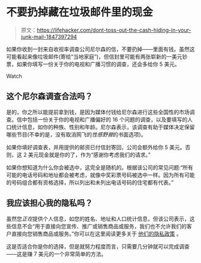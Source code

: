 # 不要扔掉藏在垃圾邮件里的现金

> 原文：<https://lifehacker.com/dont-toss-out-the-cash-hiding-in-your-junk-mail-1847397294>

如果你收到一封来自收视率调查公司尼尔森的信，不要扔掉——里面有钱。虽然这可能看起来像垃圾邮件(寄给“当地家庭”)，但信封里可能有两张崭新的一美元钞票，如果你填写一份关于你的电视和广播习惯的调查，还会多给你 5 美元。

Watch

## 这个尼尔森调查合法吗？

是的，你之所以能提前拿到钱，是因为媒体付钱给尼尔森进行这些全国性的市场调查。信中包括一份关于你的电视和广播偏好的 16 个问题的调查，以及要填写的人口统计信息，如你的种族、性别和年龄。尼尔森表示，该调查有助于媒体决定保留哪些节目(不幸的是，没有取消网飞的*性感野兽*的书面选项)。

如果你填好调查表，并用提供的邮资已付信封寄回，公司会额外给你 5 美元。否则，这 2 美元现金就是你的了，作为“感谢你考虑我们的请求。”

如果你想知道为什么你会被选中，这完全是随机的。根据该公司的常见问题:“所有可能的电话号码和地址都会被考虑，就像中奖彩票号码被选中一样。因为所有可能的号码组合都有资格选择，所以列出和未列出电话号码的住宅都有代表。”

## 我应该担心我的隐私吗？

虽然您*正在*提供个人信息，如您的姓名、地址和人口统计信息，但该公司表示，这些信息不会“用于直接向您宣传、推广或销售商品或服务，我们也不允许我们的客户直接向您销售商品或服务。”你可以在这里阅读更多关于 [他们的隐私政策](http://nielsenmediastudy.com/privacy.htm) 。

这是否适合你是你的选择，但是就努力程度而言，只需要几分钟就可以完成调查——这是赚 7 美元的一个非常简单的方法。